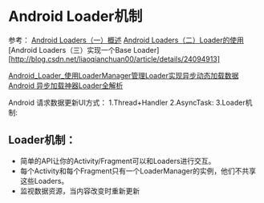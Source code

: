 # Android Loader机制

参考：
[Android Loaders（一）概述](http://blog.csdn.net/liaoqianchuan00/article/details/24094575)
[Android Loaders（二）Loader的使用](http://blog.csdn.net/liaoqianchuan00/article/details/24094733)
[Android Loaders（三）实现一个Base Loader][http://blog.csdn.net/liaoqianchuan00/article/details/24094913]

[Android_Loader_使用LoaderManager管理Loader实现异步动态加载数据](http://blog.csdn.net/zimo2013/article/details/10263339/)
[Android 异步加载神器Loader全解析](http://www.cnblogs.com/punkisnotdead/p/4861376.html)

Android 请求数据更新UI方式：
1.Thread+Handler
2.AsyncTask:
3.Loader机制:

## Loader机制：

- 简单的API让你的Activity/Fragment可以和Loaders进行交互。
- 每个Activity和每个Fragment只有一个LoaderManager的实例，他们不共享这些Loaders。
- 监视数据资源，当内容改变时重新更新
